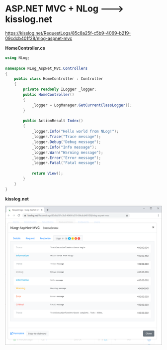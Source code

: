 # ASP.NET MVC + NLog ---> kisslog.net

https://kisslog.net/RequestLogs/85c8a25f-c5b9-4069-b219-09cdcb401f28/nlog-aspnet-mvc

**HomeController.cs**

```csharp
using NLog;

namespace NLog_AspNet_MVC.Controllers
{
    public class HomeController : Controller
    {
        private readonly ILogger _logger;
        public HomeController()
        {
            _logger = LogManager.GetCurrentClassLogger();
        }

        public ActionResult Index()
        {
            _logger.Info("Hello world from NLog!");
            _logger.Trace("Trace message");
            _logger.Debug("Debug message");
            _logger.Info("Info message");
            _logger.Warn("Warning message");
            _logger.Error("Error message");
            _logger.Fatal("Fatal message");

            return View();
        }
    }
}
```

**kisslog.net**

![kisslog.net](/src/NLog-AspNet-MVC/NLog-AspNet-MVC/Content/NLog-AspNet-MVC.png)